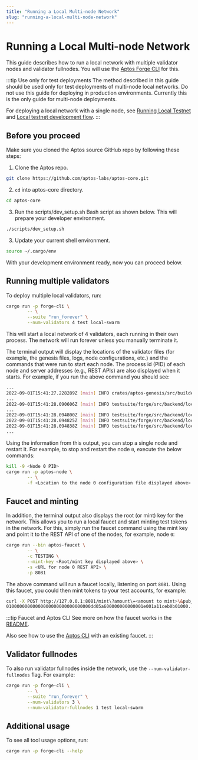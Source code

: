 ```yaml
---
title: "Running a Local Multi-node Network"
slug: "running-a-local-multi-node-network"
---
```


# Running a Local Multi-node Network

This guide describes how to run a local network with multiple validator nodes and validator fullnodes. You will use the [Aptos Forge CLI](https://github.com/aptos-labs/aptos-core/tree/main/testsuite/forge-cli/src) for this.

:::tip Use only for test deployments
The method described in this guide should be used only for test deployments of multi-node local networks. Do not use this guide for deploying in production environments. Currently this is the only guide for multi-node deployments.

For deploying a local network with a single node, see [Running Local Testnet](/nodes/local-testnet/index.md) and [Local testnet development flow](/guides/local-testnet-dev-flow.md).
:::

## Before you proceed

Make sure you cloned the Aptos source GitHub repo by following these steps:

1. Clone the Aptos repo.

```bash
git clone https://github.com/aptos-labs/aptos-core.git
```

2. `cd` into aptos-core directory.

```bash
cd aptos-core
```

3. Run the scripts/dev_setup.sh Bash script as shown below. This will prepare your developer environment.

```bash
./scripts/dev_setup.sh
```

3. Update your current shell environment.

```bash
source ~/.cargo/env
```

With your development environment ready, now you can proceed below.

## Running multiple validators

To deploy multiple local validators, run:

```bash
cargo run -p forge-cli \
        -- \
        --suite "run_forever" \
        --num-validators 4 test local-swarm
```

This will start a local network of 4 validators, each running in their own process. The network will run forever unless you manually terminate it.

The terminal output will display the locations of the validator files (for example, the genesis files, logs, node configurations, etc.) and the commands that were run to start each node. The process id (PID) of each node and server addresses (e.g., REST APIs) are also displayed when it starts. For example, if you run the above command you should see:

```bash
...
2022-09-01T15:41:27.228289Z [main] INFO crates/aptos-genesis/src/builder.rs:462 Building genesis with 4 validators. Directory of output: "/private/var/folders/dx/c0l2rrkn0656gfx6v5_dy_p80000gn/T/.tmpq9uPMJ"
...
2022-09-01T15:41:28.090606Z [main] INFO testsuite/forge/src/backend/local/swarm.rs:207 The root (or mint) key for the swarm is: 0xf9f...
...
2022-09-01T15:41:28.094800Z [main] INFO testsuite/forge/src/backend/local/node.rs:129 Started node 0 (PID: 78939) with command: ".../aptos-core/target/debug/aptos-node" "-f" "/private/var/folders/dx/c0l2rrkn0656gfx6v5_dy_p80000gn/T/.tmpq9uPMJ/0/node.yaml"
2022-09-01T15:41:28.094825Z [main] INFO testsuite/forge/src/backend/local/node.rs:137 Node 0: REST API is listening at: http://127.0.0.1:64566
2022-09-01T15:41:28.094838Z [main] INFO testsuite/forge/src/backend/local/node.rs:142 Node 0: Inspection service is listening at http://127.0.0.1:64568
...
```

Using the information from this output, you can stop a single node and restart
it. For example, to stop and restart the node `0`, execute the below commands:

```bash
kill -9 <Node 0 PID>
cargo run -p aptos-node \
        -- \
        -f <Location to the node 0 configuration file displayed above>
```

## Faucet and minting

In addition, the terminal output also displays the root (or mint) key for the network. This allows you to run a local faucet and start minting test tokens in the network. For this, simply run the faucet command using the mint key and point it to the REST API of one of the nodes, for example, node `0`:

```bash
cargo run --bin aptos-faucet \
        -- \
        -c TESTING \
        --mint-key <Root/mint key displayed above> \
        -s <URL for node 0 REST API> \
        -p 8081
```

The above command will run a faucet locally, listening on port `8081`. Using this faucet, you could then mint tokens to your test accounts, for example:

```bash
curl -X POST http://127.0.0.1:8081/mint\?amount\=<amount to mint>\&pub_key\=<public key to mint tokens to>\&return_txns\=true
01000000000000000000000000000000dd05a600000000000001e001a11ceb0b01000...
```

:::tip Faucet and Aptos CLI
See more on how the faucet works in the [README](https://github.com/aptos-labs/aptos-core/tree/main/crates/aptos-faucet).

Also see how to use the [Aptos CLI](https://aptos.dev/cli-tools/aptos-cli-tool/use-aptos-cli/#account-examples) with an existing faucet.
:::

## Validator fullnodes

To also run validator fullnodes inside the network, use the `--num-validator-fullnodes` flag. For example:

```bash
cargo run -p forge-cli \
        -- \
        --suite "run_forever" \
        --num-validators 3 \
        --num-validator-fullnodes 1 test local-swarm
```

## Additional usage

To see all tool usage options, run:

```bash
cargo run -p forge-cli --help
```
